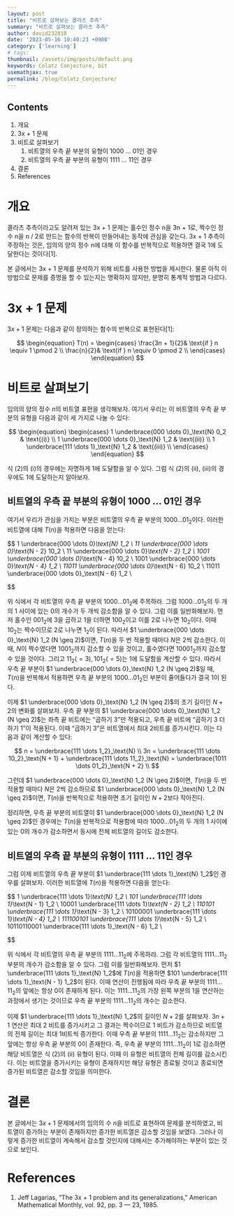 ```yaml
---
layout: post
title: "비트로 살펴보는 콜라츠 추측"
summary: "비트로 살펴보는 콜라츠 추측"
author: david232818
date: '2023-05-16 10:40:23 +0900'
category: ['learning']
# tags: 
thumbnail: /assets/img/posts/default.png
keywords: Colatz Conjecture, bit
usemathjax: true
permalink: /blog/Colatz_Conjecture/
---
```



Contents
--------
1. 개요
2. 3x + 1 문제
3. 비트로 살펴보기
   1. 비트열의 우측 끝 부분의 유형이 1000 … 01인 경우
   2. 비트열의 우측 끝 부분의 유형이 1111 … 11인 경우
4. 결론
5. References



# 개요

콜라츠 추측이라고도 알려져 있는 3x + 1 문제는 홀수인 정수 n을 3n + 1로, 짝수인 정수 n을 n / 2로 만드는 함수의 반복이 만들어내는 동작에 관심을 갖는다. 3x + 1 추측이 주장하는 것은, 임의의 양의 정수 n에 대해 이 함수를 반복적으로 적용하면 결국 1에 도달한다는 것이다[1].



본 글에서는 3x + 1 문제를 분석하기 위해 비트를 사용한 방법을 제시한다. 물론 아직 이 방법으로 문제를 증명을 할 수 있는지는 명확하지 않지만, 분명히 통계적 방법과 다르다.

# 3x + 1 문제

$3x + 1$ 문제는 다음과 같이 정의하는 함수의 반복으로 표현된다[1]:

$$
\begin{equation}
T(n) = 
\begin{cases}
    \frac{3n + 1}{2}& \text{if } n \equiv 1 \pmod 2 \\
    \frac{n}{2}& \text{if } n \equiv 0 \pmod 2 \\
\end{cases}
\end{equation}
$$

# 비트로 살펴보기

임의의 양의 정수 $n$의 비트열 표현을 생각해보자. 여기서 우리는 이 비트열의 우측 끝 부분의 유형을 다음과 같이 세 가지로 나눌 수 있다:

$$
\begin{equation}
\begin{cases}
    1 \underbrace{000 \dots 0}_\text{N} 0_2 & \text{(i)} \\
    1 \underbrace{000 \dots 0}_\text{N} 1_2 & \text{(ii)} \\
    1 \underbrace{111 \dots 1}_\text{N} 1_2 & \text{(iii)} \\
\end{cases}
\end{equation}
$$

식 $\text{(2)}$의 $\text{(i)}$의 경우에는 자명하게 $1$에 도달함을 알 수 있다. 그럼 식 $\text{(2)}$의 $\text{(ii), (iii)}$의 경우에도 $1$에 도달하는지 알아보자.

## 비트열의 우측 끝 부분의 유형이 1000 … 01인 경우

여기서 우리가 관심을 가지는 부분은 비트열의 우측 끝 부분의 $1000 \dots 01_2$이다. 이러한 비트열에 대해 $T(n)$을 적용하면 다음을 얻는다:

$$
1 \underbrace{000 \dots 0}_\text{N} 1_2 \\
11 \underbrace{000 \dots 0}_\text{N - 2} 10_2 \\
11 \underbrace{000 \dots 0}_\text{N - 2} 1_2 \\
1001 \underbrace{000 \dots 0}_\text{N - 4} 10_2 \\
1001 \underbrace{000 \dots 0}_\text{N - 4} 1_2 \\
11011 \underbrace{000 \dots 0}_\text{N - 6} 10_2 \\
11011 \underbrace{000 \dots 0}_\text{N - 6} 1_2 \\

$$

위 식에서 각 비트열의 우측 끝 부분의 $1000 \dots 01_2$에 주목하라. 그럼 $1000 \dots 01_2$의 두 개의 1 사이에 있는 0의 개수가 두 개씩 감소함을 알 수 있다. 그럼 이를 일반화해보자. 먼저 홀수인 $001_2$에 3을 곱하고 1을 더하면 $100_2$이고 이를 2로 나누면 $10_2$이다. 이때 $10_2$는 짝수이므로 2로 나누면 $1_2$이 된다. 따라서 $1 \underbrace{000 \dots 0}_\text{N} 1_2 (N \geq 2)$이면,  $T(n)$을 두 번 적용할 때마다 $N$은 2씩 감소한다. 이때, $N$이 짝수였다면 $1001_2$까지 감소할 수 있을 것이고, 홀수였다면 $10001_2$까지 감소할 수 있을 것이다. 그리고 $11_2 (=3), 101_2 (=5)$는 $1$에 도달함을 계산할 수 있다.  따라서 우측 끝 부분이 $1 \underbrace{000 \dots 0}_\text{N} 1_2 (N \geq 2)$일 때,  $T(n)$을 반복해서 적용하면 우측 끝 부분의 $1000 \dots 01_2$인 부분이 줄어들다가 결국 $1$이 된다.



이제 $1 \underbrace{000 \dots 0}_\text{N} 1_2 (N \geq 2)$의 초기 길이인 $N + 2$의 변화를 살펴보자. 우측 끝 부분의 $1 \underbrace{000 \dots 0}_\text{N} 1_2 (N \geq 2)$는 좌측 끝 비트에는 “곱하기 3”만 적용되고, 우측 끝 비트에 “곱하기 3 더하기 1”이 적용된다. 이때 “곱하기 3”은 비트열에서 최대 2비트를 증가시킨다. 이는 다음과 같이 계산할 수 있다:

$$
n = \underbrace{111 \dots 1_2}_\text{N}  \\
3n = \underbrace{111 \dots 10_2}_\text{N + 1} + \underbrace{111 \dots 11_2}_\text{N} = \underbrace{1011 \dots 01_2}_\text{N + 2} \\
$$

그런데 $1 \underbrace{000 \dots 0}_\text{N} 1_2 (N \geq 2)$이면,  $T(n)$을 두 번 적용할 때마다 $N$은 2씩 감소하므로 $1 \underbrace{000 \dots 0}_\text{N} 1_2 (N \geq 2)$이면,  $T(n)$을 반복적으로 적용하면 초기 길이인 $N + 2$보다 작아진다.

정리하면, 우측 끝 부분의 비트열이 $1 \underbrace{000 \dots 0}_\text{N} 1_2 (N \geq 2)$인 경우에는 $T(n)$을 반복적으로 적용함에 따라 $1000 \dots 01_2$의 두 개의 1 사이에 있는 0의 개수가 감소하면서 동시에 전체 비트열의 길이도 감소한다.

## 비트열의 우측 끝 부분의 유형이 1111 … 11인 경우

그럼 이제 비트열의 우측 끝 부분이 $1 \underbrace{111 \dots 1}_\text{N} 1_2$인 경우를 살펴보자. 이러한 비트열에 $T(n)$을 적용하면 다음을 얻는다:

$$
1 \underbrace{111 \dots 1}_\text{N} 1_2 \\
101 \underbrace{111 \dots 1}_\text{N - 1} 1_2 \\
10001 \underbrace{111 \dots 1}_\text{N - 2} 1_2 \\
110101 \underbrace{111 \dots 1}_\text{N - 3} 1_2 \\
10100001 \underbrace{111 \dots 1}_\text{N - 4} 1_2 \\
111100101 \underbrace{111 \dots 1}_\text{N - 5} 1_2 \\
10110110001 \underbrace{111 \dots 1}_\text{N - 6} 1_2 \\

$$

위 식에서 각 비트열의 우측 끝 부분의 $1111 \dots 11_2$에 주목하라. 그럼 각 비트열의 $1111 \dots 11_2$ 부분의 개수가 감소함을 알 수 있다. 그럼 이를 일반화해보자. 먼저 $1 \underbrace{111 \dots 1}_\text{N} 1_2$에 $T(n)$을 적용하면  $101 \underbrace{111 \dots 1}_\text{N - 1} 1_2$이 된다. 이때 연산이 진행됨에 따라 우측 끝 부분의 $1111 \dots 11_2$의 앞에는 항상 $0$이 존재하게 된다. 이는 $1111 \dots 11_2$의 가장 왼쪽 부분의 $1$을 연산하는 과정에서 생기는 것이므로 우측 끝 부분의 $1111 \dots 11_2$의 개수는 감소한다.



이제 $1 \underbrace{111 \dots 1}_\text{N} 1_2$의 길이인 $N + 2$를 살펴보자. $3n + 1$ 연산은 최대 2 비트를 증가시키고 그 결과는 짝수이므로 1 비트가 감소하므로 비트열의 전체 길이는 최대 1비트씩 증가한다. 이때 우측 끝 부분의 $1111 \dots 11_2$는 감소하지만 그 앞에는 항상 우측 끝 부분의 $0$이 존재한다. 즉, 우측 끝 부분의 $1111 \dots 11_2$이 $1$로 감소하면 해당 비트열은 식 $(2)$의 $\text{(ii)}$ 유형이 된다. 이때 이 유형은 비트열의 전체 길이를 감소시킨다. 이는 비트열을 증가시키는 유형이 존재하지만 해당 유형은 종료될 것이고 종료되면 증가된 비트열은 감소할 것임을 의미한다.

# 결론

본 글에서는 $3x + 1$ 문제에서의 임의의 수 $n$을 비트로 표현하여 문제를 분석하였고, 비트열이 증가하는 부분이 존재하지만 증가한 비트열은 감소할 것임을 보였다. 그러나 이렇게 증가한 비트열이 계속해서 감소할 것인지에 대해서는 추가해야하는 부분이 있는 것으로 보인다.

# References

1. Jeff Lagarias, “The 3x + 1 problem and its generalizations,” American Mathematical Monthly, vol. 92, pp. 3 — 23, 1985.
